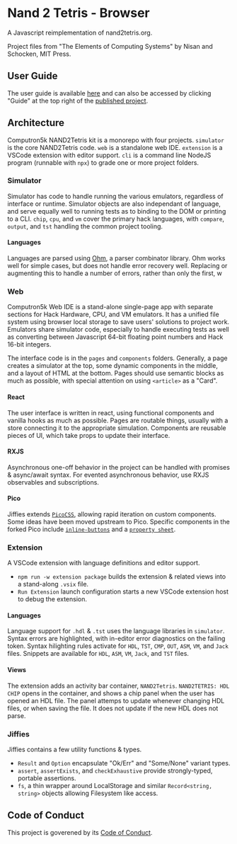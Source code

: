 # Nand 2 Tetris - Browser

A Javascript reimplementation of nand2tetris.org.

Project files from "The Elements of Computing Systems" by Nisan and Schocken, MIT Press.

## User Guide

The user guide is available [here](./src/pages/USER_GUIDE.md) and can also be accessed by clicking "Guide" at the top right of the [published project](https://davidsouther.github.io/computron5k).

## Architecture

Computron5k NAND2Tetris kit is a monorepo with four projects.
`simulator` is the core NAND2Tetris code.
`web` is a standalone web IDE.
`extension` is a VSCode extension with editor support.
`cli` is a command line NodeJS program (runnable with `npx`) to grade one or more project folders.

### Simulator

Simulator has code to handle running the various emulators, regardless of interface or runtime.
Simulator objects are also independant of language, and serve equally well to running tests as to binding to the DOM or printing to a CLI.
`chip`, `cpu`, and `vm` cover the primary hack languages, with `compare`, `output`, and `tst` handling the common project tooling.

#### Languages

Languages are parsed using [Ohm](https://ohmjs.org/), a parser combinator library.
Ohm works well for simple cases, but does not handle error recovery well.
Replacing or augmenting this to handle a number of errors, rather than only the first, w

### Web

Computron5k Web IDE is a stand-alone single-page app with separate sections for Hack Hardware, CPU, and VM emulators.
It has a unified file system using browser local storage to save users' solutions to project work.
Emulators share simulator code, especially to handle executing tests as well as converting between Javascript 64-bit floating point numbers and Hack 16-bit integers.

The interface code is in the `pages` and `components` folders.
Generally, a page creates a simulator at the top, some dynamic components in the middle, and a layout of HTML at the bottom.
Pages should use semantic blocks as much as possible, with special attention on using `<article>` as a "Card".

#### React

The user interface is written in react, using functional components and vanilla hooks as much as possible.
Pages are routable things, usually with a store connecting it to the appropriate simulation.
Components are reusable pieces of UI, which take props to update their interface.

#### RXJS

Asynchronous one-off behavior in the project can be handled with promises & async/await syntax.
For evented asynchronous behavior, use RXJS observables and subscriptions.

#### Pico

Jiffies extends [`PicoCSS`](https://picocss.com), allowing rapid iteration on custom components.
Some ideas have been moved upstream to Pico.
Specific components in the forked Pico include [`inline-buttons`](https://github.com/picocss/pico/issues/182) and a [`property sheet`](https://github.com/picocss/pico/issues/195).

### Extension

A VSCode extension with language definitions and editor support.

- `npm run -w extension package` builds the extension & related views into a stand-along `.vsix` file.
- `Run Extension` launch configuration starts a new VSCode extension host to debug the extension.

#### Languages

Language support for `.hdl` & `.tst` uses the language libraries in `simulator`.
Syntax errors are highlighted, with in-editor error diagnostics on the failing token.
Syntax hilighting rules activate for `HDL`, `TST`, `CMP`, `OUT`, `ASM`, `VM`, and `Jack` files.
Snippets are available for `HDL`, `ASM`, `VM`, `Jack`, and `TST` files.

#### Views

The extension adds an activity bar container, `NAND2Tetris`.
`NAND2TETRIS: HDL CHIP` opens in the container, and shows a chip panel when the user has opened an HDL file.
The panel attemps to update whenever changing HDL files, or when saving the file.
It does not update if the new HDL does not parse.

### Jiffies

Jiffies contains a few utility functions & types.

- `Result` and `Option` encapsulate "Ok/Err" and "Some/None" variant types.
- `assert`, `assertExists`, and `checkExhaustive` provide strongly-typed, portable assertions.
- `fs`, a thin wrapper around LocalStorage and similar `Record<string, string>` objects allowing Filesystem like access.

## Code of Conduct

This project is goverened by its [Code of Conduct](./CODE_OF_CONDUCT.md).
